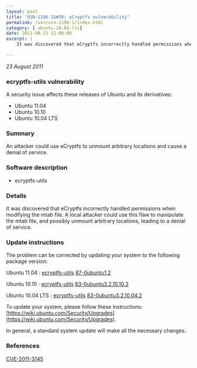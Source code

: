 ```yaml
---
layout: post
title: "USN-1196-1&#58; eCryptfs vulnerability"
permalink: /usn/usn-1196-1/index.html
category: [ ubuntu-10.04-lts]
date: 2011-08-23 12:00:00
excerpt: |
    It was discovered that eCryptfs incorrectly handled permissions when modifying the mtab file. A local attacker could use this flaw to manipulate the mtab file, and possibly unmount arbitrary locations, leading to a denial of service.  
    
--- 
```

 
 

*23 August 2011*

### ecryptfs-utils vulnerability

A security issue affects these releases of Ubuntu and its derivatives:

* Ubuntu 11.04
* Ubuntu 10.10
* Ubuntu 10.04 LTS

### Summary

An attacker could use eCryptfs to unmount arbitrary locations and cause a denial of service.

### Software description

* ecryptfs-utils 

### Details

It was discovered that eCryptfs incorrectly handled permissions when modifying the mtab file. A local attacker could use this flaw to manipulate the mtab file, and possibly unmount arbitrary locations, leading to a denial of service. 

### Update instructions

The problem can be corrected by updating your system to the following package version:

Ubuntu 11.04
 : [ecryptfs-utils](https://launchpad.net/ubuntu/+source/ecryptfs-utils) <span> [87-0ubuntu1.2](https://launchpad.net/ubuntu/+source/ecryptfs-utils/87-0ubuntu1.2) </span> 

Ubuntu 10.10
 : [ecryptfs-utils](https://launchpad.net/ubuntu/+source/ecryptfs-utils) <span> [83-0ubuntu3.2.10.10.2](https://launchpad.net/ubuntu/+source/ecryptfs-utils/83-0ubuntu3.2.10.10.2) </span> 

Ubuntu 10.04 LTS
 : [ecryptfs-utils](https://launchpad.net/ubuntu/+source/ecryptfs-utils) <span> [83-0ubuntu3.2.10.04.2](https://launchpad.net/ubuntu/+source/ecryptfs-utils/83-0ubuntu3.2.10.04.2) </span> 

To update your system, please follow these instructions: [https://wiki.ubuntu.com/Security/Upgrades](https://wiki.ubuntu.com/Security/Upgrades).

In general, a standard system update will make all the necessary changes. 

### References

 
 [CVE-2011-3145](http://people.ubuntu.com/~ubuntu-security/cve/CVE-2011-3145)
 

